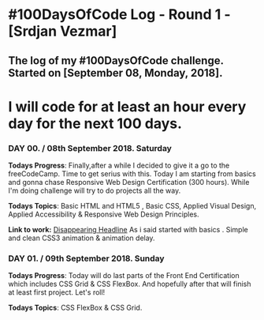 # #100DaysOfCode Log - Round 1 - [Srdjan Vezmar]
## The log of my #100DaysOfCode challenge. Started on [September 08, Monday, 2018]. 

# I will code for at least an hour every day for the next 100 days.

### DAY 00. / 08th September 2018. Saturday
**Todays Progress**: Finally,after a while I decided to give it a go to the freeCodeCamp. Time to get serius with this. 
Today I am starting from basics and gonna chase Responsive Web Design Certification (300 hours). While I'm doing challenge will try to do projects all the way. 

**Todays Topics**: Basic HTML and HTML5 , Basic CSS, Applied Visual Design, Applied Accessibility & Responsive Web Design Principles.

**Link to work:** [Disappearing Headline](https://codepen.io/Srcko85/pen/bxaGqz) As i said started with basics . Simple and clean CSS3 animation & animation delay.

### DAY 01. / 09th September 2018. Sunday
**Todays Progress**: Today will do last parts of the Front End Certification which includes CSS Grid & CSS FlexBox. And hopefully after that will finish at least first project. Let's roll!

**Todays Topics**: CSS FlexBox & CSS Grid.
